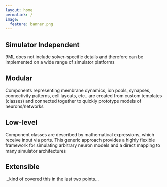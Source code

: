 ```yaml
---
layout: home
permalink: /
image:
  feature: banner.png
---
```


<div class="tiles">

<div class="tile">
  <h2 class="post-title">Simulator Independent</h2>
  <p class="post-excerpt">9ML does not include solver-specific details and therefore can be implemented on a wide range of simulator platforms</p>
</div><!-- /.tile -->

<div class="tile">
  <h2 class="post-title">Modular</h2>
  <p class="post-excerpt">Components representing membrane dynamics, ion pools, synapses, connectivity patterns, cell layouts, etc.. are created from custom templates (classes) and connected together to quickly prototype models of neurons/networks</p>
</div><!-- /.tile -->

<div class="tile">
  <h2 class="post-title">Low-level</h2>
  <p class="post-excerpt">Component classes are described by mathematical expressions, which receive input via ports. This generic approach provides a highly flexible framework for simulating arbitrary neuron models and a direct mapping to many simulator architectures</p>
</div><!-- /.tile -->

<div class="tile">
  <h2 class="post-title">Extensible</h2>
  <p class="post-excerpt">...kind of covered this in the last two points...</p>
</div><!-- /.tile -->

</div><!-- /.tiles -->